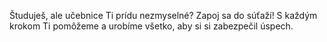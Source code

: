 Študuješ, ale učebnice Ti prídu nezmyselné? Zapoj sa do súťaží! S každým krokom Ti pomôžeme a urobíme všetko, aby si si zabezpečil úspech.

